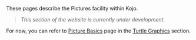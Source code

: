 These pages describe the Pictures facility within Kojo.  

> *This section of the website is currently under development*.

For now, you can refer to [Picture Basics](concepts/picture-turtle-basics.html) page in the [Turtle Graphics](turtle-index.html) section.